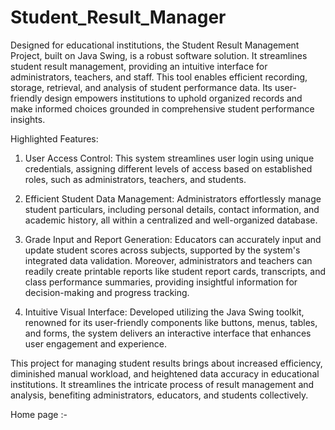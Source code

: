 # Student_Result_Manager

Designed for educational institutions, the Student Result Management Project, built on Java Swing, is a robust software solution. It streamlines student result management, providing an intuitive interface for administrators, teachers, and staff. This tool enables efficient recording, storage, retrieval, and analysis of student performance data. Its user-friendly design empowers institutions to uphold organized records and make informed choices grounded in comprehensive student performance insights.

Highlighted Features:

1. User Access Control: This system streamlines user login using unique credentials, assigning different levels of access based on established roles, such as administrators, teachers, and students.

2. Efficient Student Data Management: Administrators effortlessly manage student particulars, including personal details, contact information, and academic history, all within a centralized and well-organized database.

3. Grade Input and Report Generation: Educators can accurately input and update student scores across subjects, supported by the system's integrated data validation. Moreover, administrators and teachers can readily create printable reports like student report cards, transcripts, and class performance summaries, providing insightful information for decision-making and progress tracking.

4. Intuitive Visual Interface: Developed utilizing the Java Swing toolkit, renowned for its user-friendly components like buttons, menus, tables, and forms, the system delivers an interactive interface that enhances user engagement and experience.

This project for managing student results brings about increased efficiency, diminished manual workload, and heightened data accuracy in educational institutions. It streamlines the intricate process of result management and analysis, benefiting administrators, educators, and students collectively.

Home page :- 

